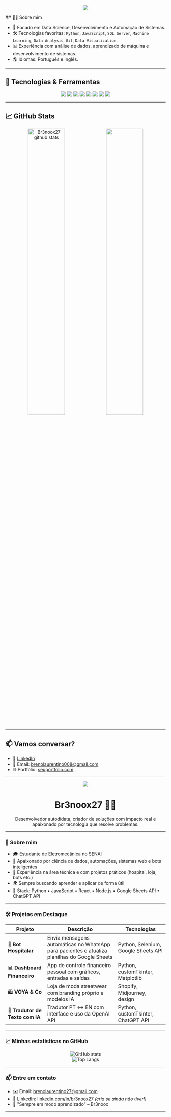 <!-- Banner com Saudação -->
<p align="center">
  <img src="https://capsule-render.vercel.app/api?type=waving&color=860007&height=180&section=header&text=Olá!%20Eu%20sou%20o%20Breno%20👋&fontSize=30&fontColor=ffff" />
</p>
<!-- Apresentação -->
## 👨‍💻 Sobre mim

- 🎯 Focado em Data Science, Desenvolvimento e Automação de Sistemas.
- 🛠️ Tecnologias favoritas: `Python`, `JavaScript`, `SQL Server`, `Machine Learning`, `Data Analysis`, `Git`, `Data Visualization`.
- 📊 Experiência com análise de dados, aprendizado de máquina e desenvolvimento de sistemas.
- 🌎 Idiomas: Português e Inglês.

---

## 🚀 Tecnologias & Ferramentas

<p align="center">
  <img src="https://img.shields.io/badge/-Python-3776AB?style=flat-square&logo=python&logoColor=white" />
  <img src="https://img.shields.io/badge/-JavaScript-black?style=flat-square&logo=javascript" />
  <img src="https://img.shields.io/badge/-SQL%20Server-CC2927?style=flat-square&logo=microsoft-sql-server&logoColor=white" />
  <img src="https://img.shields.io/badge/-Machine%20Learning-FFD700?style=flat-square&logo=tensorflow&logoColor=white" />
  <img src="https://img.shields.io/badge/-Git-F05032?style=flat-square&logo=git&logoColor=white" />
  <img src="https://img.shields.io/badge/-Data%20Science-00BFFF?style=flat-square&logo=python&logoColor=white" />
  <img src="https://img.shields.io/badge/-Data%20Visualization-32CD32?style=flat-square&logo=tableau&logoColor=white" />
  <img src="https://img.shields.io/badge/-Node.js-339933?style=flat-square&logo=node.js&logoColor=white" />
</p>

---

## 📈 GitHub Stats

<p align="center">
  <img width="48%" src="https://github-readme-stats.vercel.app/api?username=Br3noox27&show_icons=true&count_private=true&hide_border=true&title_color=00b4d8&icon_color=00b4d8&text_color=c9d1d9&bg_color=0d1117" alt="Br3noox27 github stats" />
  <img width="48%" src="https://github-readme-stats.vercel.app/api/top-langs/?username=Br3noox27&layout=compact&hide_border=true&title_color=00b4d8&text_color=FFFFFF&bg_color=0d1117" />
</p>

---

## 📫 Vamos conversar?

- 💼 [LinkedIn](https://www.linkedin.com/in/breno-laurentino/)
- 📧 Email: brenolaurentino008@gmail.com
- 🌐 Portfólio: [seuportfolio.com](https://github.com/Br3noox27)

---

<p align="center">
  <img src="https://capsule-render.vercel.app/api?type=waving&color=860007&height=120&section=footer"/>
</p>

<h1 align="center">Br3noox27 👨‍💻</h1>

<p align="center">
  Desenvolvedor autodidata, criador de soluções com impacto real e apaixonado por tecnologia que resolve problemas.
</p>

---

### 🚀 Sobre mim
- 🎓 Estudante de Eletromecânica no SENAI
- 🧠 Apaixonado por ciência de dados, automações, sistemas web e bots inteligentes
- 💼 Experiência na área técnica e com projetos práticos (hospital, loja, bots etc.)
- 🌍 Sempre buscando aprender e aplicar de forma útil
- 🧰 Stack: Python • JavaScript • React • Node.js • Google Sheets API • ChatGPT API

---

### 🛠️ Projetos em Destaque

| Projeto | Descrição | Tecnologias |
|--------|-----------|-------------|
| 💬 **Bot Hospitalar** | Envia mensagens automáticas no WhatsApp para pacientes e atualiza planilhas do Google Sheets | Python, Selenium, Google Sheets API |
| 📊 **Dashboard Financeiro** | App de controle financeiro pessoal com gráficos, entradas e saídas | Python, customTkinter, Matplotlib |
| 🛍️ **VOYA & Co** | Loja de moda streetwear com branding próprio e modelos IA | Shopify, Midjourney, design |
| 📱 **Tradutor de Texto com IA** | Tradutor PT ↔ EN com interface e uso da OpenAI API | Python, customTkinter, ChatGPT API |

---

### 📈 Minhas estatísticas no GitHub
<p align="center">
  <img src="https://github-readme-stats.vercel.app/api?username=Br3noox27&show_icons=true&theme=radical" alt="GitHub stats" />
  <br/>
  <img src="https://github-readme-stats.vercel.app/api/top-langs/?username=Br3noox27&layout=compact&theme=radical" alt="Top Langs" />
</p>

---

### 📬 Entre em contato
- ✉️ Email: brenolaurentino27@gmail.com  
- 💼 LinkedIn: [linkedin.com/in/br3noox27](https://linkedin.com/in/br3noox27) *(cria se ainda não tiver!)*  
- 🧠 "Sempre em modo aprendizado" – Br3noox

---

